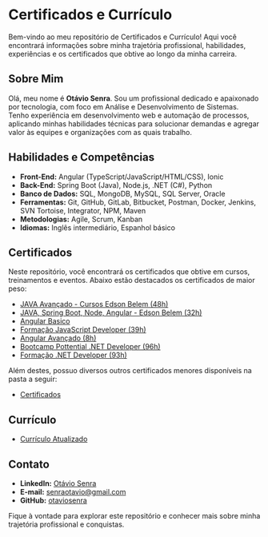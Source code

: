 # Certificados e Currículo

Bem-vindo ao meu repositório de Certificados e Currículo! Aqui você encontrará informações sobre minha trajetória profissional, habilidades, experiências e os certificados que obtive ao longo da minha carreira.

## Sobre Mim

Olá, meu nome é **Otávio Senra**. Sou um profissional dedicado e apaixonado por tecnologia, com foco em Análise e Desenvolvimento de Sistemas. Tenho experiência em desenvolvimento web e automação de processos, aplicando minhas habilidades técnicas para solucionar demandas e agregar valor às equipes e organizações com as quais trabalho.

## Habilidades e Competências

- **Front-End:** Angular (TypeScript/JavaScript/HTML/CSS), Ionic
- **Back-End:** Spring Boot (Java), Node.js, .NET (C#), Python
- **Banco de Dados:** SQL, MongoDB, MySQL, SQL Server, Oracle
- **Ferramentas:** Git, GitHub, GitLab, Bitbucket, Postman, Docker, Jenkins, SVN Tortoise, Integrator, NPM, Maven
- **Metodologias:** Agile, Scrum, Kanban
- **Idiomas:** Inglês intermediário, Espanhol básico

## Certificados

Neste repositório, você encontrará os certificados que obtive em cursos, treinamentos e eventos. Abaixo estão destacados os certificados de maior peso:

- [JAVA Avançado - Cursos Edson Belem (48h)](https://github.com/otaviosenra/Certificados-e-Curriculo/blob/main/JAVA_Avancado_Cursos_Edson_Belem_48h.pdf)
- [JAVA, Spring Boot, Node, Angular - Edson Belem (32h)](https://github.com/otaviosenra/Certificados-e-Curriculo/blob/main/JAVA_Springboot_Node_Angular_Edson_Belem_32h.pdf)
- [Angular Basico](https://github.com/otaviosenra/Certificados-e-Curriculo/blob/main/CertificadosHackerRank/Angular_Basic.pdf)
- [Formação JavaScript Developer (39h)](https://github.com/otaviosenra/Certificados-e-Curriculo/blob/main/CertificadosDIO/Javascript/Formacao_JavaScript_Developer_39h.pdf)
- [Angular Avançado (8h)](https://github.com/otaviosenra/Certificados-e-Curriculo/blob/main/CertificadosDIO/Angular/Carga%208h/Angular_8_T%C3%A9cnicas_avan%C3%A7adas_8h.pdf)
- [Bootcamp Pottential .NET Developer (96h)](https://github.com/otaviosenra/Certificados-e-Curriculo/blob/main/CertificadosDIO/.NET/Bootcamp_Pottencial_.NET_Developer_96h.pdf)
- [Formação .NET Developer (93h)](https://github.com/otaviosenra/Certificados-e-Curriculo/blob/main/CertificadosDIO/.NET/Formacao_.NET_Developer_93h.pdf)

Além destes, possuo diversos outros certificados menores disponíveis na pasta a seguir:

- [Certificados](https://github.com/otaviosenra/Certificados-e-Curriculo/tree/main/CertificadosDIO)

## Currículo

- [Currículo Atualizado](https://github.com/otaviosenra/Certificados-e-Curriculo/blob/main/CV%20Otavio%202025.pdf)

## Contato

- **LinkedIn:** [Otávio Senra](https://www.linkedin.com/in/otaviosenra)
- **E-mail:** [senraotavio@gmail.com](mailto:senraotavio@gmail.com)
- **GitHub:** [otaviosenra](https://github.com/otaviosenra)

Fique à vontade para explorar este repositório e conhecer mais sobre minha trajetória profissional e conquistas. 
